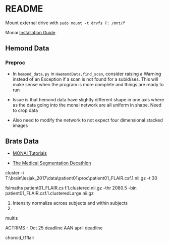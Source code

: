 # README

Mount external drive with `sudo mount -t drvfs F: /mnt/f` 

Monai [Installation Guide](https://docs.monai.io/en/stable/installation.html). 

## Hemond Data

### Preproc

- In `hemond_data.py` in `HaemondData.find_scan`, consider raising a Warning instead of an Exception if a scan is not found for a subid/ses. This will make sense when the program is more complete and things are ready to run

- Issue is that hemond data have slightly different shape in one axis where as the data going into the monai network are all uniform in shape. Need to crop data
- Also need to modify the network to not expect four dimensional stacked images


## Brats Data

- [MONAI Tutorials](https://github.com/Project-MONAI/tutorials)

- [The Medical Segmentation Decathlon](https://www.nature.com/articles/s41467-022-30695-9)

cluster -i T:\brain\lesjak_2017\data\patient01\proc\patient01_FLAIR.csf.1.nii.gz -t 30

fslmaths patient01_FLAIR.cs
f.1.clustered.nii.gz -thr 2080.5 -bin patient01_FLAIR.csf.1.clusteredLarge.nii.gz

1. Intensity normalize across subjects and within subjects
2. 

multis

ACTRIMS - Oct 25 deadline
AAN april deadline

choroid_t1flair 